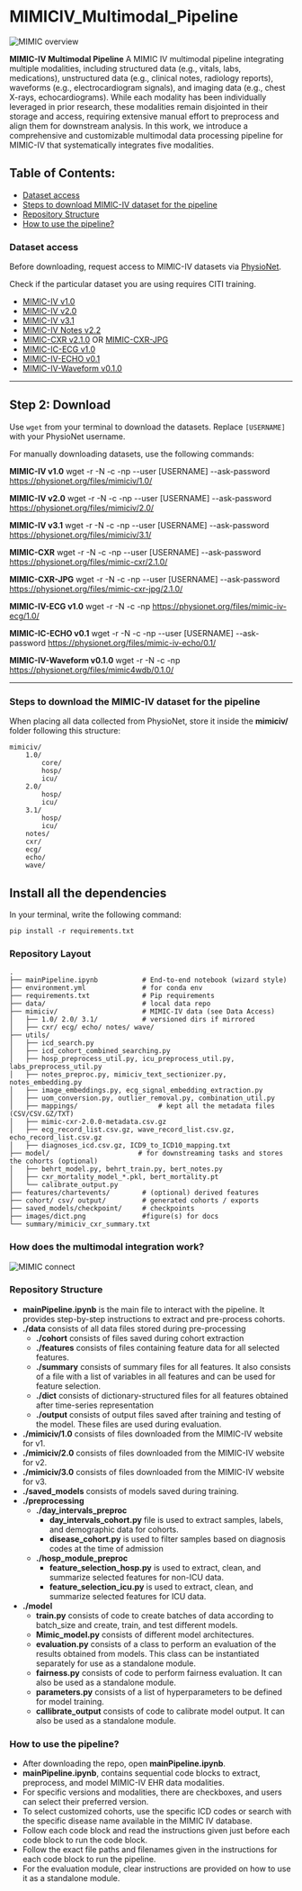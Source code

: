 # MIMICIV_Multimodal_Pipeline
![MIMIC overview](images_v2/mimic_multimodal.png)

**MIMIC-IV Multimodal Pipeline**
A MIMIC IV multimodal pipeline integrating multiple modalities, including structured data (e.g., vitals, labs, medications), unstructured data (e.g., clinical notes, radiology reports), waveforms (e.g., electrocardiogram signals), and imaging data (e.g., chest X-rays, echocardiograms). While each modality has been individually leveraged in prior research, these modalities remain disjointed in their storage and access, requiring extensive manual effort to preprocess and align them for downstream analysis. In this work, we introduce a comprehensive and customizable multimodal data processing pipeline for MIMIC-IV that systematically integrates five modalities.


## Table of Contents:
- [Dataset access](#Dataset-access)
- [Steps to download MIMIC-IV dataset for the pipeline](#Steps-to-download-MIMIC-IV-dataset-for-the-pipeline)
- [Repository Structure](#Repository-Structure)
- [How to use the pipeline?](#How-to-use-the-pipeline)


### Dataset access
Before downloading, request access to MIMIC-IV datasets via [PhysioNet](https://physionet.org/about/citi-course/).

Check if the particular dataset you are using requires CITI training. 

- [MIMIC-IV v1.0](https://physionet.org/content/mimiciv/1.0/)  
- [MIMIC-IV v2.0](https://physionet.org/content/mimiciv/2.0/)  
- [MIMIC-IV v3.1](https://physionet.org/content/mimiciv/3.1/)  
- [MIMIC-IV Notes v2.2](https://physionet.org/content/mimic-iv-note/2.2/)  
- [MIMIC-CXR v2.1.0](https://physionet.org/content/mimic-cxr/2.1.0/) OR [MIMIC-CXR-JPG](https://physionet.org/content/mimic-cxr-jpg/2.1.0/)
- [MIMIC-IC-ECG v1.0](https://physionet.org/content/mimic-iv-ecg/1.0/)
- [MIMIC-IV-ECHO v0.1](https://physionet.org/content/mimic-iv-echo/0.1/)
- [MIMIC-IV-Waveform v0.1.0](https://physionet.org/content/mimic4wdb/0.1.0/)

---

## Step 2: Download

Use `wget` from your terminal to download the datasets. Replace `[USERNAME]` with your PhysioNet username.

For manually downloading datasets, use the following commands:

**MIMIC-IV v1.0**
wget -r -N -c -np --user [USERNAME] --ask-password https://physionet.org/files/mimiciv/1.0/

**MIMIC-IV v2.0**
wget -r -N -c -np --user [USERNAME] --ask-password https://physionet.org/files/mimiciv/2.0/

**MIMIC-IV v3.1**
wget -r -N -c -np --user [USERNAME] --ask-password https://physionet.org/files/mimiciv/3.1/

**MIMIC-CXR**
wget -r -N -c -np --user [USERNAME] --ask-password https://physionet.org/files/mimic-cxr/2.1.0/

**MIMIC-CXR-JPG**
wget -r -N -c -np --user [USERNAME] --ask-password https://physionet.org/files/mimic-cxr-jpg/2.1.0/

**MIMIC-IV-ECG v1.0**
wget -r -N -c -np https://physionet.org/files/mimic-iv-ecg/1.0/

**MIMIC-IC-ECHO v0.1**
wget -r -N -c -np --user [USERNAME] --ask-password https://physionet.org/files/mimic-iv-echo/0.1/

**MIMIC-IV-Waveform v0.1.0**
wget -r -N -c -np https://physionet.org/files/mimic4wdb/0.1.0/

---

### Steps to download the MIMIC-IV dataset for the pipeline
When placing all data collected from PhysioNet, store it inside the **mimiciv/** folder following this structure:

```
mimiciv/
    1.0/
        core/
        hosp/
        icu/
    2.0/
        hosp/
        icu/
    3.1/
        hosp/
        icu/
    notes/
    cxr/
    ecg/
    echo/
    wave/
```
## Install all the dependencies
In your terminal, write the following command:

`pip install -r requirements.txt`

### Repository Layout
```
.
├── mainPipeline.ipynb           # End-to-end notebook (wizard style)
├── environment.yml              # for conda env
├── requirements.txt             # Pip requirements
├── data/                        # local data repo
├── mimiciv/                     # MIMIC-IV data (see Data Access)
│   ├── 1.0/ 2.0/ 3.1/           # versioned dirs if mirrored
│   ├── cxr/ ecg/ echo/ notes/ wave/
├── utils/
│   ├── icd_search.py
│   ├── icd_cohort_combined_searching.py
│   ├── hosp_preprocess_util.py, icu_preprocess_util.py, labs_preprocess_util.py
│   ├── notes_preproc.py, mimiciv_text_sectionizer.py, notes_embedding.py
│   ├── image_embeddings.py, ecg_signal_embedding_extraction.py
│   ├── uom_conversion.py, outlier_removal.py, combination_util.py
│   ├── mappings/                    # kept all the metadata files (CSV/CSV.GZ/TXT)
│   ├── mimic-cxr-2.0.0-metadata.csv.gz
│   ├── ecg_record_list.csv.gz, wave_record_list.csv.gz, echo_record_list.csv.gz
│   ├── diagnoses_icd.csv.gz, ICD9_to_ICD10_mapping.txt
├── model/                      # for downstreaming tasks and stores the cohorts (optional)
│   ├── behrt_model.py, behrt_train.py, bert_notes.py
│   ├── cxr_mortality_model_*.pkl, bert_mortality.pt
│   └── calibrate_output.py
├── features/chartevents/        # (optional) derived features
├── cohort/ csv/ output/         # generated cohorts / exports
├── saved_models/checkpoint/     # checkpoints
├── images/dict.png              #figure(s) for docs
└── summary/mimiciv_cxr_summary.txt
```
### How does the multimodal integration work?
![MIMIC connect](images_v2/mimic_connect.png)
### Repository Structure

- **mainPipeline.ipynb**
	is the main file to interact with the pipeline. It provides step-by-step instructions to extract and pre-process cohorts.
- **./data**
	consists of all data files stored during pre-processing
	- **./cohort**
		consists of files saved during cohort extraction
	- **./features**
		consists of files containing feature data for all selected features.
	- **./summary**
		consists of summary files for all features.
	 	It also consists of a file with a list of variables in all features and can be used for feature selection.
	- **./dict**
		consists of dictionary-structured files for all features obtained after time-series representation
	- **./output**
		consists of output files saved after training and testing of the model. These files are used during evaluation.
- **./mimiciv/1.0**
	consists of files downloaded from the MIMIC-IV website for v1.
- **./mimiciv/2.0**
  	consists of files downloaded from the MIMIC-IV website for v2.
- **./mimiciv/3.0**
  	consists of files downloaded from the MIMIC-IV website for v3.
- **./saved_models**
	consists of models saved during training.
- **./preprocessing**
	- **./day_intervals_preproc**
		- **day_intervals_cohort.py** file is used to extract samples, labels, and demographic data for cohorts.
		- **disease_cohort.py** is used to filter samples based on diagnosis codes at the  time of admission
	- **./hosp_module_preproc**
		- **feature_selection_hosp.py** is used to extract, clean, and summarize selected features for non-ICU data.
		- **feature_selection_icu.py** is used to extract, clean, and summarize selected features for ICU data.
- **./model**
	- **train.py**
		consists of code to create batches of data according to batch_size and create, train, and test different models.
	- **Mimic_model.py**
		consists of different model architectures.
	- **evaluation.py**
		consists of a class to perform an evaluation of the results obtained from models.
		This class can be instantiated separately for use as a standalone module.
	- **fairness.py**
		consists of code to perform fairness evaluation.
		It can also be used as a standalone module.
	- **parameters.py**
		consists of a list of hyperparameters to be defined for model training.
	- **callibrate_output**
		consists of code to calibrate model output.
		It can also be used as a standalone module.

### How to use the pipeline?
- After downloading the repo, open **mainPipeline.ipynb**.
- **mainPipeline.ipynb**, contains sequential code blocks to extract, preprocess, and model MIMIC-IV EHR data modalities.
- For specific versions and modalities, there are checkboxes, and users can select their preferred version.
- To select customized cohorts, use the specific ICD codes or search with the specific disease name available in the MIMIC IV database.
- Follow each code block and read the instructions given just before each code block to run the  code block.
- Follow the exact file paths and filenames given in the instructions for each code block to run the pipeline.
- For the evaluation module, clear instructions are provided on how to use it as a standalone module.
